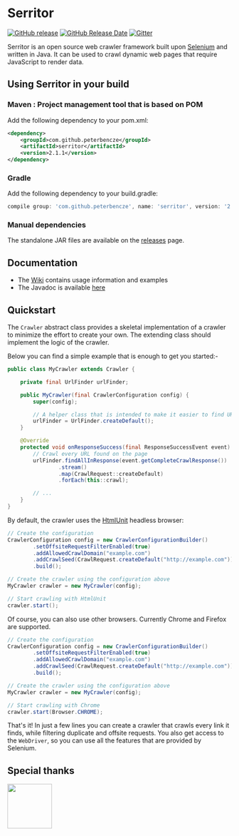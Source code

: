 

Serritor
========

[![GitHub release](https://img.shields.io/github/release/peterbencze/serritor.svg)](https://github.com/peterbencze/serritor/releases/latest)
[![GitHub Release Date](https://img.shields.io/github/release-date/peterbencze/serritor.svg)](https://github.com/peterbencze/serritor/releases/latest)
[![Gitter](https://badges.gitter.im/serritor/community.svg)](https://gitter.im/serritor/community?utm_source=badge&utm_medium=badge&utm_campaign=pr-badge)

Serritor is an open source web crawler framework built upon [Selenium](http://www.seleniumhq.org/) 
and written in Java. It can be used to crawl dynamic web pages that require JavaScript to render 
data.

## Using Serritor in your build
### Maven : Project management tool that is based on POM

Add the following dependency to your pom.xml:
```xml
<dependency>
    <groupId>com.github.peterbencze</groupId>
    <artifactId>serritor</artifactId>
    <version>2.1.1</version>
</dependency>
```

### Gradle

Add the following dependency to your build.gradle:
```groovy
compile group: 'com.github.peterbencze', name: 'serritor', version: '2.1.1'
```

### Manual dependencies

The standalone JAR files are available on the 
[releases](https://github.com/peterbencze/serritor/releases) page.

## Documentation
* The [Wiki](https://github.com/peterbencze/serritor/wiki) contains usage information and examples
* The Javadoc is available [here](https://peterbencze.github.io/serritor/)

## Quickstart
The `Crawler` abstract class provides a skeletal implementation of a crawler to minimize the effort 
to create your own. The extending class should implement the logic of the crawler.

Below you can find a simple example that is enough to get you started:-
```java
public class MyCrawler extends Crawler {

    private final UrlFinder urlFinder;

    public MyCrawler(final CrawlerConfiguration config) {
        super(config);

        // A helper class that is intended to make it easier to find URLs on web pages
        urlFinder = UrlFinder.createDefault();
    }

    @Override
    protected void onResponseSuccess(final ResponseSuccessEvent event) {
        // Crawl every URL found on the page
        urlFinder.findAllInResponse(event.getCompleteCrawlResponse())
                .stream()
                .map(CrawlRequest::createDefault)
                .forEach(this::crawl);

        // ...
    }
}
```
By default, the crawler uses the [HtmlUnit](http://htmlunit.sourceforge.net/) headless browser:
```java
// Create the configuration
CrawlerConfiguration config = new CrawlerConfigurationBuilder()
        .setOffsiteRequestFilterEnabled(true)
        .addAllowedCrawlDomain("example.com")
        .addCrawlSeed(CrawlRequest.createDefault("http://example.com"))
        .build();

// Create the crawler using the configuration above
MyCrawler crawler = new MyCrawler(config);

// Start crawling with HtmlUnit
crawler.start();
```
Of course, you can also use other browsers. Currently Chrome and Firefox are supported.
```java
// Create the configuration
CrawlerConfiguration config = new CrawlerConfigurationBuilder()
        .setOffsiteRequestFilterEnabled(true)
        .addAllowedCrawlDomain("example.com")
        .addCrawlSeed(CrawlRequest.createDefault("http://example.com"))
        .build();

// Create the crawler using the configuration above
MyCrawler crawler = new MyCrawler(config);

// Start crawling with Chrome
crawler.start(Browser.CHROME);
```

That's it! In just a few lines you can create a crawler that crawls every link it finds, while 
filtering duplicate and offsite requests. You also get access to the `WebDriver`, so you can use 
all the features that are provided by Selenium.

## Special thanks
[<img src="https://user-images.githubusercontent.com/1896287/62488023-8f2b5c00-b7c3-11e9-9108-82034819c462.png" width="100" height="100">](https://www.jetbrains.com/?from=Serritor)

